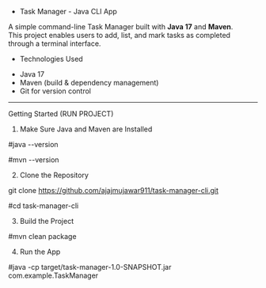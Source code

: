 * Task Manager - Java CLI App

A simple command-line Task Manager built with **Java 17** and **Maven**.  
This project enables users to add, list, and mark tasks as completed through a terminal interface.

* Technologies Used

- Java 17
- Maven (build & dependency management)
- Git for version control

---

Getting Started (RUN PROJECT)

1. Make Sure Java and Maven are Installed

#java --version

#mvn --version

 
2. Clone the Repository


git clone https://github.com/ajajmujawar911/task-manager-cli.git

#cd task-manager-cli

3. Build the Project

#mvn clean package


4. Run the App

#java -cp target/task-manager-1.0-SNAPSHOT.jar com.example.TaskManager


